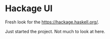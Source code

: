 # Hackage UI

Fresh look for the <https://hackage.haskell.org/>.

Just started the project. Not much to look at here.
